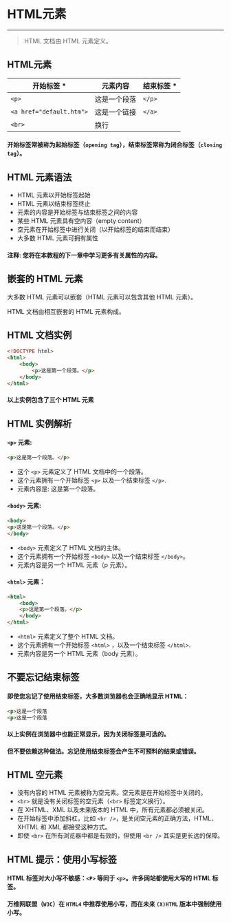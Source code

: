 # HTML元素
---
> HTML 文档由 HTML 元素定义。

## HTML元素

|开始标签 *								|元素内容			|结束标签 *	|
| ----										| ----				| ----			|
|`<p>`										|这是一个段落	|`</p>`			|
|`<a href="default.htm">`	|这是一个链接	|`</a>`			|
|`<br>`										|换行					|						|

#### 开始标签常被称为起始标签（`opening tag`），结束标签常称为闭合标签（`closing tag`）。

## HTML 元素语法
- HTML 元素以开始标签起始
- HTML 元素以结束标签终止
- 元素的内容是开始标签与结束标签之间的内容
- 某些 HTML 元素具有空内容（empty content）
- 空元素在开始标签中进行关闭（以开始标签的结束而结束）
- 大多数 HTML 元素可拥有属性
#### 注释: 您将在本教程的下一章中学习更多有关属性的内容。

## 嵌套的 HTML 元素
大多数 HTML 元素可以嵌套（HTML 元素可以包含其他 HTML 元素）。

HTML 文档由相互嵌套的 HTML 元素构成。

## HTML 文档实例
```html
<!DOCTYPE html>
<html>
	<body>
		<p>这是第一个段落。</p>
	</body>
</html>
```
#### 以上实例包含了三个 HTML 元素

## HTML 实例解析

#### `<p>` 元素:

```html
<p>这是第一个段落。</p>
```

- 这个 `<p>` 元素定义了 HTML 文档中的一个段落。
- 这个元素拥有一个开始标签 `<p>` 以及一个结束标签 `</p>`.
- 元素内容是: 这是第一个段落。

#### `<body>` 元素:

```html
<body>
<p>这是第一个段落。</p>
</body>
```
- `<body>` 元素定义了 HTML 文档的主体。
- 这个元素拥有一个开始标签 `<body>` 以及一个结束标签 `</body>`。
- 元素内容是另一个 HTML 元素（p 元素）。

#### `<html>` 元素：

```html
<html>
	<body>
	<p>这是第一个段落。</p>
	</body>
</html>
```

- `<html>` 元素定义了整个 HTML 文档。
- 这个元素拥有一个开始标签 `<html>` ，以及一个结束标签 `</html>`.
- 元素内容是另一个 HTML 元素（body 元素）。

## 不要忘记结束标签

#### 即使您忘记了使用结束标签，大多数浏览器也会正确地显示 HTML：

```html
<p>这是一个段落
<p>这是一个段落
```

#### 以上实例在浏览器中也能正常显示，因为关闭标签是可选的。

#### 但不要依赖这种做法。忘记使用结束标签会产生不可预料的结果或错误。

## HTML 空元素

- 没有内容的 HTML 元素被称为空元素。空元素是在开始标签中关闭的。
- `<br>` 就是没有关闭标签的空元素（`<br>` 标签定义换行）。
- 在 XHTML、XML 以及未来版本的 HTML 中，所有元素都必须被关闭。
- 在开始标签中添加斜杠，比如 `<br />`，是关闭空元素的正确方法，HTML、XHTML 和 XML 都接受这种方式。
- 即使 `<br>` 在所有浏览器中都是有效的，但使用 `<br />` 其实是更长远的保障。

## HTML 提示：使用小写标签

#### HTML 标签对大小写不敏感：`<P>` 等同于 `<p>`。许多网站都使用大写的 HTML 标签。

#### 万维网联盟（`W3C`）在 `HTML4` 中推荐使用小写，而在未来 `(X)HTML` 版本中强制使用小写。